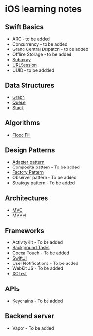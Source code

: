 # iOS learning notes

## Swift Basics

* ARC - to be added
* Concurrency - to be added
* Grand Central Dispatch - to be added
* Offline Storage - to be added
* [Subarray](https://github.com/YIshihara11201/iOSTips/blob/main/Subarray/Subarray.md)
* [URLSession](https://github.com/YIshihara11201/iOSTips/tree/main/URLSession/URLSession.md)
* UUID - to be addded

## Data Structures
* [Graph](https://github.com/YIshihara11201/iOSTips/blob/main/Graph/Graph.md)
* [Queue](https://github.com/YIshihara11201/iOSTips/blob/main/Queue/Queue.md)
* [Stack](https://github.com/YIshihara11201/iOSTips/blob/main/Stack/Stack.md)

## Algorithms
* [Flood Fill](https://github.com/YIshihara11201/iOSTips/blob/main/Flood%20Fill/FloodFill.md)

## Design Patterns
* [Adapter pattern](https://github.com/YIshihara11201/iOSTips/blob/main/Adapter%20Pattern/AdapterPattern.md)
* Composite pattern - To be added
* [Factory Pattern](https://github.com/YIshihara11201/iOS/blob/main/Factory%20Pattern/FactoryPattern.md)
* Observer pattern - To be added
* Strategy pattern - To be added

## Architectures
* [MVC](https://github.com/YIshihara11201/iOSTips/tree/main/MVC/MVC.md)
* [MVVM](https://github.com/YIshihara11201/iOSTips/blob/main/MVVM/MVVM.md)

## Frameworks

* ActivityKit - To be added
* [Background Tasks](https://github.com/YIshihara11201/iOSTips/blob/main/Background%20Tasks/BackgroundTasks.md)
* Cocoa Touch - To be added
* [SwiftUI](https://github.com/YIshihara11201/iOSTips/blob/main/SwiftUI/SwiftUI.md)
* User Notifications - To be added
* WebKit JS - To be added
* [XCTest](https://github.com/YIshihara11201/iOSTips/blob/main/XCTest/XCTest.md)

## APIs
* Keychains - To be added

## Backend server
* Vapor - To be added
